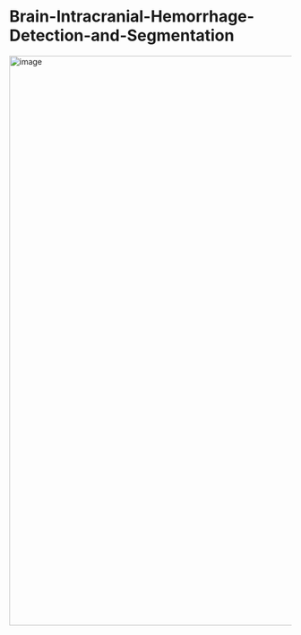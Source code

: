# Brain-Intracranial-Hemorrhage-Detection-and-Segmentation
<img width="1015" alt="image" src="https://github.com/user-attachments/assets/6fb27200-48aa-480a-89dd-9b2fd616c040">

